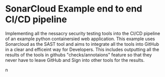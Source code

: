 # SonarCloud Example end to end CI/CD pipeline

Implementing all the nessacry security testing tools into the CI/CD pipeline of an example python containersied web application. This example uses Sonarcloud as the SAST tool and aims to integrate all the tools into GitHub in a clear and efficeint way for Developers. This includes outputting all the results of the tools in githubs "checks/annotaions" feature so that they never have to leave GitHub and Sign into other tools for the results.  

n
